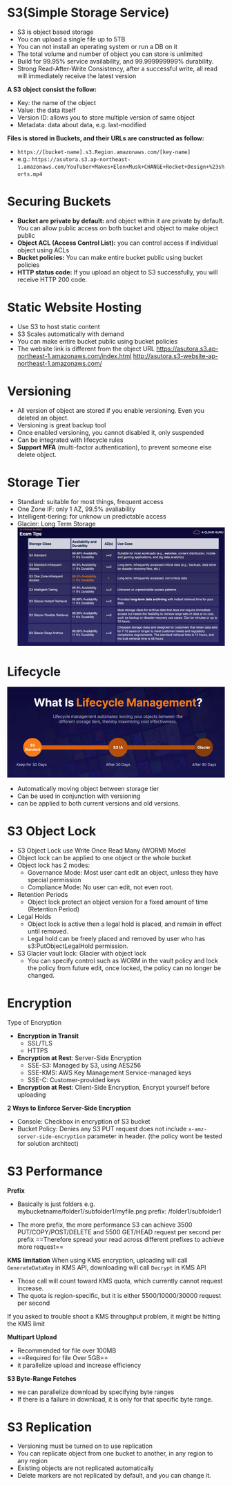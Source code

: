 # S3(Simple Storage Service)

- S3 is object based storage
- You can upload a single file up to 5TB
- You can not install an operating system or run a DB on it
- The total volume and number of object you can store is unlimited
- Build for 99.95% service availability, and 99.999999999% durability.
- Strong Read-After-Write Consistency, after a successful write, all read will immediately receive the latest version

**A S3 object consist the follow:**
- Key: the name of the object
- Value: the data itself
- Version ID: allows you to store multiple version of same object
- Metadata: data about data, e.g. last-modified

**Files is stored in Buckets, and their URLs are constructed as follow:**
- `https://[bucket-name].s3.Region.amazonaws.com/[key-name]`
- e.g.: `https://asutora.s3.ap-northeast-1.amazonaws.com/YouTuber+Makes+Elon+Musk+CHANGE+Rocket+Design+%23shorts.mp4`


# Securing Buckets
- **Bucket are private by default:** and object within it are private by default. You can allow public access on both bucket and object to make object public
- **Object ACL (Access Control List):** you can control access if individual object using ACLs
- **Bucket policies:** You can make entire bucket public using bucket policies
- **HTTP status code:** If you upload an object to S3 successfully, you will receive HTTP 200 code.


# Static Website Hosting
- Use S3 to host static content
- S3 Scales automatically with demand
- You can make entire bucket public using bucket policies
- The website link is different from the object URL
https://asutora.s3.ap-northeast-1.amazonaws.com/index.html
http://asutora.s3-website-ap-northeast-1.amazonaws.com/

# Versioning
- All version of object are stored if you enable versioning. Even you deleted an object.
- Versioning is great backup tool
- Once enabled versioning, you cannot disabled it, only suspended
- Can be integrated with lifecycle rules
- **Support MFA** (multi-factor authentication), to prevent someone else delete object.

# Storage Tier

- Standard: suitable for most things, frequent access
- One Zone IF: only 1 AZ, 99.5% avaliability
- Intelligent-tiering: for unknow un predictable access
- Glacier: Long Term Storage
![](../../../../z.Images/Pasted%20image%2020230609132327.png)

# Lifecycle
![](../../../../z.Images/Pasted%20image%2020230609134859.png)
- Automatically moving object between storage tier
- Can be used in conjunction with versioning
- can be applied to both current versions and old versions.

# S3 Object Lock
- S3 Object Lock use Write Once Read Many (WORM) Model
- Object lock can be applied to one object or the whole bucket
- Object lock has 2 modes:
	- Governance Mode: Most user cant edit an object, unless they have special permission 
	- Compliance Mode: No user can edit, not even root.
- Retention Periods
	- Object lock protect an object version for a fixed amount of time (Retention Period)
- Legal Holds
	- Object lock is active then a legal hold is placed, and remain in effect until removed.
	- Legal hold can be freely placed and removed by user who has s3:PutObjectLegalHold permission.
- S3 Glacier vault lock: Glacier with object lock
	- You can specify control such as WORM in the vault policy and lock the policy from future edit, once locked, the policy can no longer be changed.

# Encryption

Type of Encryption
- **Encryption in Transit**
	- SSL/TLS
	- HTTPS
- **Encryption at Rest**: Server-Side Encryption
	- SSE-S3: Managed by S3, using AES256
	- SSE-KMS: AWS Key Management Service-managed keys
	- SSE-C: Customer-provided keys
- **Encryption at Rest**: Client-Side Encryption, Encrypt yourself before uploading

**2 Ways to Enforce Server-Side Encryption**
- Console: Checkbox in encryption of S3 bucket
- Bucket Policy: Denies any S3 PUT request does not include `x-amz-server-side-encryption` parameter in header. (the policy wont be tested for solution architect)

# S3 Performance

**Prefix**
- Basically is just folders
e.g. mybucketname/folder1/subfolder1/myfile.png
prefix: /folder1/subfolder1

- The more prefix, the more performance
S3 can achieve 3500 PUT/COPY/POST/DELETE and 5500 GET/HEAD request per second per prefix
==Therefore spread your read across different prefixes to achieve more request==

**KMS limitation**
When using KMS encryption, uploading will call `GenerateDataKey` in KMS API, downloading will call `Decrypt` in KMS API

- Those call will count toward KMS quota, which currently cannot request increase.
- The quota is region-specific, but it is either 5500/10000/30000 request per second

If you asked to trouble shoot a KMS throughput problem, it might be hitting the KMS limit

**Multipart Upload**
- Recommended for file over 100MB
- ==Required for file Over 5GB==
- it parallelize upload and increase efficiency

**S3 Byte-Range Fetches**
- we can parallelize download by specifying byte ranges
- If there is a failure in download, it is only for that specific byte range.

# S3 Replication
- Versioning must be turned on to use replication
- You can replicate object from one bucket to another, in any region to any region
- Existing objects are not replicated automatically
- Delete markers are not replicated by default, and you can change it.